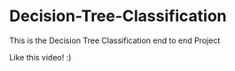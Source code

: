 # Decision-Tree-Classification
This is the Decision Tree Classification end to end Project 

Like this video! :)
